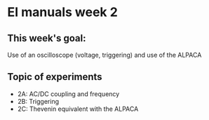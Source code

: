 # EI manuals week 2

## This week's goal: 
Use of an oscilloscope (voltage, triggering) and use of the ALPACA 

## Topic of experiments

- 2A: AC/DC coupling and frequency
- 2B: Triggering
- 2C: Thevenin equivalent with the ALPACA


```python

```

